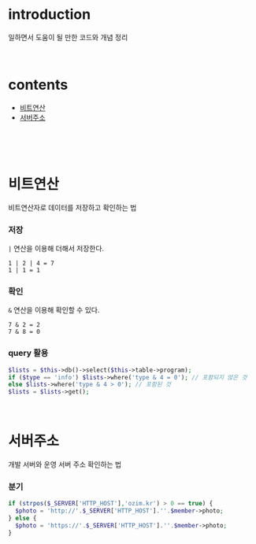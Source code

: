# introduction
일하면서 도움이 될 만한 코드와 개념 정리

<br />

# contents
- [비트연산](#bitwise-operation)
- [서버주소](#ozim)

<br />
<br />
<br />

<a name="bitwise-operation"></a>

# 비트연산
비트연산자로 데이터를 저장하고 확인하는 법

### 저장
`|` 연산을 이용해 더해서 저장한다.
```
1 | 2 | 4 = 7
1 | 1 = 1
```

### 확인
`&` 연산을 이용해 확인할 수 있다.
```
7 & 2 = 2
7 & 8 = 0
```

### query 활용
```php
$lists = $this->db()->select($this->table->program);
if ($type == 'info') $lists->where('type & 4 = 0'); // 포함되지 않은 것
else $lists->where('type & 4 > 0'); // 포함된 것
$lists = $lists->get();
```

<br />

<a name="ozim"></a>

# 서버주소
개발 서버와 운영 서버 주소 확인하는 법

### 분기
```php
if (strpos($_SERVER['HTTP_HOST'],'ozim.kr') > 0 == true) {
  $photo = 'http://'.$_SERVER['HTTP_HOST'].''.$member->photo;
} else {
  $photo = 'https://'.$_SERVER['HTTP_HOST'].''.$member->photo;
}
```

<br />